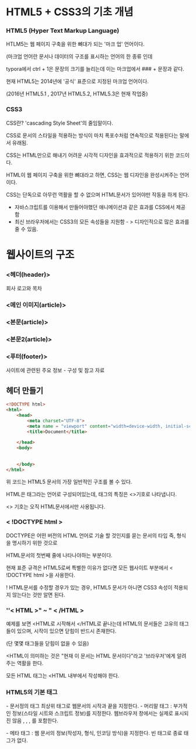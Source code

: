 # HTML5 + CSS3의 기초 개념

### HTML5 (Hyper Text Markup Language)

HTLM5는 웹 페이지 구축을 위한 뼈대가 되는 '마크 업' 언어이다.

(마크업 언어란 문서나 데이터의 구조를 표시하는 언어의 한 종류 인데

typora에서 ctrl + 1은 문장의 크기를 늘리는데 이는 마크업에서 ### + 문장과 같다.



현재 HTML5는 2014년에 '공식' 표준으로 지정된 마크업 언어이다.

(2016년 HTML5.1 , 2017년 HTML5.2, HTML5.3은 현재 작업중)





### CSS3

CSS란? 'cascading Style Sheet'의 줄임말이다.

CSS로 문서의 스타일을 적용하는 방식이 마치 폭포수처럼 연속적으로 적용된다는 말에서 유래됨.

CSS는 HTML만으로 해내기 어려운 시각적 디자인을 효과적으로 적용하기 위한 코드이다.



 HTML이 웹 페이지 구축을 위한 뼈대라고 하면, CSS는 웹 디자인을 완성시켜주는 언어이다.

CSS는 단독으로 아무런 역활을 할 수 없으며 HTML문서가 있어야만 작동을 하게 된다.

- 자바스크립트를 이용해서 만들어야했던 애니메이션과 같은 효과를 CSS에서 제공함
- 최신 브라우저에서는 CSS3의 모든 속성들을 지원함 - > 디자인적으로 많은 효과를 줄 수 있음.







# 웹사이트의 구조

### <헤더(header)> 

회사 로고와 목차

### <메인 이미지(article)>

### <본문(article)>

### <본문2(article)>

### <푸터(footer)>

사이트에 관련된 주요 정보 - 구성 및 참고 자료



## 헤더 만들기

```html
<!DOCTYPE html>
<html>
    <head>
        <meta charset="UTF-8">
        <meta name = "viewport" content="width=device-width, initial-scale=1.0">
        <title>Document</title>
        
    </head>
    <body>
        
        
    </body>
</html>
```

위 코드는 HTML5 문서의 가장 일반적인 구조를 볼 수 있다.

HTML은 태그라는 언어로 구성되어있는데, 태그의 특징은 <>기호로 나타냅니다.

<> 기호는 오직 HTML문서에서만 사용됩니다.



### < !DOCTYPE html >

DOCTYPE은 어떤 버전의 HTML 언어로 기술 할 것인지를 묻는 문서의 타입 죽, 형식을 명시하기 위한 것으로 

HTML문서의 첫번째 줄에 나타나야하는 부분이다.

현재 표준 규격은 HTML5로써 특별한 이유가 없다면 모든 웹사이트 부분에서 < !DOCTYPE html >을 사용한다.

! HTML문서를 수정할 경우가 있는 경우, HTML5 문서가 아니면 CSS3 속성이 적용되지 않는다는 것만 알면 된다.



### ''< HTML >"  ~ " < /HTML >

예제를 보면 <HTML로 시작해서 </HTML로 끝나는데 HTML의 문서들은 고유의 태그들이 있으며, 시작이 있으면 닫힘이 반드시 존재한다.

(단 몇몇 태그들을 닫힘이 없을 수 있음)

<HTML이 의미하는 것은 "현재 이 문서는 HTML 문서이다"라고 '브라우저'에게 알려주는 역활을 한다.

모든 HTML 태그는 <HTML 내부에서 작성해야 한다.



### HTML5의 기본 태그

<html> -  문서정의 태그 최상위 태그로 웹문서의 시작과 끝을 지정한다.

<head> - 머리말 태그 : 부가적인 정보(스타일 시트와 스크립트 정보)를 지정한다.
    웹브라우저 창에서는 실제로 표시되진 않음
    <title> </title>, <meta>, <style> </style>, <link> 를 포함한다.

<meta> - 메타 태그 : 웹 문서의 정보(작성자, 형식, 인코딩 방식)을 지정한다.
빈 태그로 종료 태그가 없다.

<title > - 제목 태그 : 웹문서의 제목을 지정한다.
     브라우저 창 위쪽의 타이틀 바 영역에 표시한다.

<body> 내용 태그 웹문서로 표현될 실제 내용을 지정한다.

 대부분의 내용은 실제로 웹 브라우저에 표시된다.



### head와 body 태그 

HTML 페이지 안에서는 head와 body 태그를 입력한다.

body는 사용자에게 실제로 보이는 부분이며, head 태그는 body에서 필요한 스타일 시트와 자바스크립트를 제공하는데 사용된다.

```html
<head>
    HTML 문서에 대한 정보, CSS 속성,
    
</head>
<body>
    각종 HTML 태그 정보
    하단 부분에 자바스크립트
    
</body>
```

head 내부에는 현재 HTML 문서에 대한 정보와 CSS 파일 및 속성, 또는 DOM(문서객체 모델)에 영향을 미치지 않는 자바 스크립트 파일과 메타 정보와 같은 것들을 넣어둔다.













